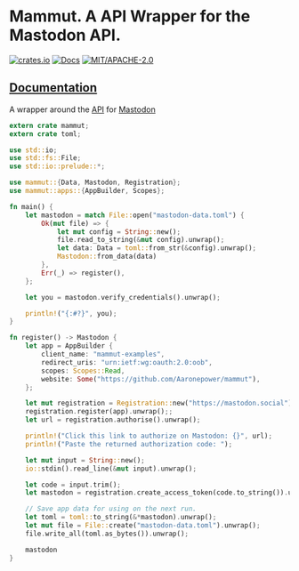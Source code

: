 # Mammut. A API Wrapper for the Mastodon API.

[![crates.io](https://img.shields.io/crates/v/mammut.svg)](https://crates.io/crates/mammut)
[![Docs](https://docs.rs/mammut/badge.svg)](https://docs.rs/mammut)
[![MIT/APACHE-2.0](https://img.shields.io/crates/l/mammut.svg)](https://crates.io/crates/mammut)

## [Documentation](https://docs.rs/mammut/)

A wrapper around the [API](https://github.com/tootsuite/mastodon/blob/master/docs/Using-the-API/API.md#tag) for [Mastodon](https://mastodon.social/)

```rust
extern crate mammut;
extern crate toml;

use std::io;
use std::fs::File;
use std::io::prelude::*;

use mammut::{Data, Mastodon, Registration};
use mammut::apps::{AppBuilder, Scopes};

fn main() {
    let mastodon = match File::open("mastodon-data.toml") {
        Ok(mut file) => {
            let mut config = String::new();
            file.read_to_string(&mut config).unwrap();
            let data: Data = toml::from_str(&config).unwrap();
            Mastodon::from_data(data)
        },
        Err(_) => register(),
    };

    let you = mastodon.verify_credentials().unwrap();

    println!("{:#?}", you);
}

fn register() -> Mastodon {
    let app = AppBuilder {
        client_name: "mammut-examples",
        redirect_uris: "urn:ietf:wg:oauth:2.0:oob",
        scopes: Scopes::Read,
        website: Some("https://github.com/Aaronepower/mammut"),
    };

    let mut registration = Registration::new("https://mastodon.social");
    registration.register(app).unwrap();;
    let url = registration.authorise().unwrap();

    println!("Click this link to authorize on Mastodon: {}", url);
    println!("Paste the returned authorization code: ");

    let mut input = String::new();
    io::stdin().read_line(&mut input).unwrap();

    let code = input.trim();
    let mastodon = registration.create_access_token(code.to_string()).unwrap();

    // Save app data for using on the next run.
    let toml = toml::to_string(&*mastodon).unwrap();
    let mut file = File::create("mastodon-data.toml").unwrap();
    file.write_all(toml.as_bytes()).unwrap();

    mastodon
}
```
